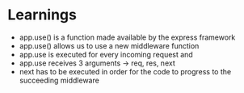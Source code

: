 # Learnings

* app.use() is a function made available by the express framework
* app.use() allows us to use a new middleware function
* app.use is executed for every incoming request and 
* app.use receives 3 arguments -> req, res, next
* next has to be executed in order for the code to progress to the succeeding middleware